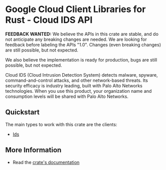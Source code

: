 # Google Cloud Client Libraries for Rust - Cloud IDS API

<!-- Code generated by sidekick. DO NOT EDIT. -->

**FEEDBACK WANTED:** We believe the APIs in this crate are stable, and
do not anticipate any breaking changes are needed. We are looking for
feedback before labeling the APIs "1.0". Changes (even breaking changes)
are still possible, but not expected.

We also believe the implementation is ready for production, bugs are
still possible, but not expected.

Cloud IDS (Cloud Intrusion Detection System) detects malware, spyware,
command-and-control attacks, and other network-based threats. Its security
efficacy is industry leading, built with Palo Alto Networks technologies.
When you use this product, your organization name and consumption levels
will be shared with Palo Alto Networks.

## Quickstart

The main types to work with this crate are the clients:

- [Ids]

## More Information

- Read the [crate's documentation](https://docs.rs/google-cloud-ids-v1/latest/google-cloud-ids-v1)

[Ids]: https://docs.rs/google-cloud-ids-v1/latest/google_cloud_ids_v1/client/struct.Ids.html
